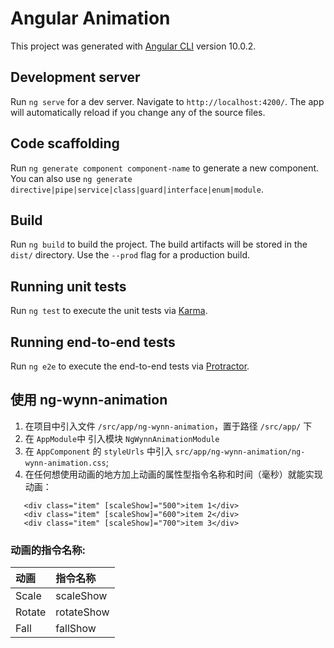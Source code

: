 # Angular Animation

This project was generated with [Angular CLI](https://github.com/angular/angular-cli) version 10.0.2.

## Development server

Run `ng serve` for a dev server. Navigate to `http://localhost:4200/`. The app will automatically reload if you change any of the source files.

## Code scaffolding

Run `ng generate component component-name` to generate a new component. You can also use `ng generate directive|pipe|service|class|guard|interface|enum|module`.

## Build

Run `ng build` to build the project. The build artifacts will be stored in the `dist/` directory. Use the `--prod` flag for a production build.

## Running unit tests

Run `ng test` to execute the unit tests via [Karma](https://karma-runner.github.io).

## Running end-to-end tests

Run `ng e2e` to execute the end-to-end tests via [Protractor](http://www.protractortest.org/).

## 使用 ng-wynn-animation

1. 在项目中引入文件 `/src/app/ng-wynn-animation`，置于路径 `/src/app/` 下
2. 在 `AppModule`中 引入模块 `NgWynnAnimationModule`
3. 在 `AppComponent` 的 `styleUrls` 中引入 `src/app/ng-wynn-animation/ng-wynn-animation.css`;
4. 在任何想使用动画的地方加上动画的属性型指令名称和时间（毫秒）就能实现动画：
 ```
    <div class="item" [scaleShow]="500">item 1</div>
    <div class="item" [scaleShow]="600">item 2</div>
    <div class="item" [scaleShow]="700">item 3</div>
```

### 动画的指令名称:

动画|指令名称
:-|:-
Scale |scaleShow
Rotate |rotateShow
Fall |fallShow

